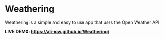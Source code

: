 # Weathering
Weathering is a simple and easy to use app that uses the Open Weather API

**LIVE DEMO: https://ali-row.github.io/Weathering/**
